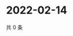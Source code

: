 # 2022-02-14

共 0 条

<!-- BEGIN WEIBO -->
<!-- 最后更新时间 Mon Feb 14 2022 17:13:20 GMT+0800 (China Standard Time) -->

<!-- END WEIBO -->
